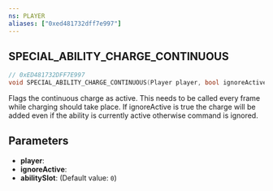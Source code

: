 ```yaml
---
ns: PLAYER
aliases: ["0xed481732dff7e997"]
---
```

## SPECIAL_ABILITY_CHARGE_CONTINUOUS

```c
// 0xED481732DFF7E997
void SPECIAL_ABILITY_CHARGE_CONTINUOUS(Player player, bool ignoreActive, int abilitySlot);
```

Flags the continuous charge as active. This needs to be called every frame while charging should take place. If ignoreActive is true the charge will be added even if the ability is currently active otherwise command is ignored.


## Parameters
* **player**: 
* **ignoreActive**: 
* **abilitySlot**: (Default value: `0`)
